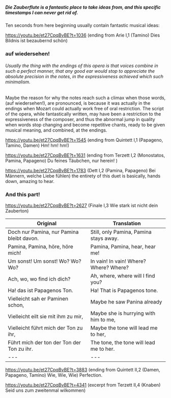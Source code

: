 
##### Die Zauberflute is a fantastic place to take ideas from, and this specific timestamps I can never get rid of.

Ten seconds from here beginning usually contain fantastic musical ideas:

https://youtu.be/et27CpqBvBE?t=1036 (ending from Arie I,1 (Tamino) Dies Bildnis ist bezaubernd schön)

### auf wiedersehen!

###### Usually the thing with the endings of this opera is that voices combine in such a perfect manner, that any good ear would stop to appreciate the absolute precision in the notes, in the expressiveness achieved which such minimalism.
Maybe the reason for why the notes reach such a climax when those words, (auf wiedersehen!), are pronounced, is because it was actually in the endings when Mozart could actually work free of oral restriction. The script of the opera, while fantastically written, may have been a restriction to the expressiveness of the composer, and thus the abnormal jump in quality when words stop changing and become repetitive chants, ready to be given musical meaning, and combined, at the endings.

https://youtu.be/et27CpqBvBE?t=1545
(ending from Quintett I,1 (Papageno, Tamino, Damen) Hm! hm! hm!)

https://youtu.be/et27CpqBvBE?t=1631
(ending from Terzett I,2 (Monostatos, Pamina, Papageno) Du feines Täubchen, nur herein! )

https://youtu.be/et27CpqBvBE?t=1783
(Dett I,2 (Pamina, Papageno) Bei Männern, welche Liebe fühlen)
the entirety of this duet is basically, hands down, amazing to hear.


### And this part!
https://youtu.be/et27CpqBvBE?t=2627
(Finale I,3 Wie stark ist nicht dein Zauberton)

| Original  |   Translation|
|---|---|
| Doch nur Pamina, nur Pamina bleibt davon.  |   Still, only Pamina, Pamina stays away.|
| Pamina, Pamina,  höre, höre mich!		  |   Pamina, Pamina, hear, hear me!|
| Um sonst!  Um sonst!  Wo?  Wo? Wo?  |   In vain!  In vain!  Where?  Where? Where?|
| Ach, wo, wo find ich dich?  |   Ah, where, where will I find you?|
| Ha!  das ist Papagenos Ton.	  |  Ha!  That is Papagenos tone.|
| Vielleicht sah er Paminen schon,  |   Maybe he saw Panina already|
| Vielleicht eilt sie mit ihm zu mir,|   Maybe she is hurrying with him to me,|
|  Vielleicht führt mich der Ton zu ihr, |  Maybe the tone will lead me to her,|
| Führt mich der ton der Ton der Ton zu ihr.  | The tone, the tone will lead me  to her.|
|---|---|


https://youtu.be/et27CpqBvBE?t=3883 (ending from Quintett II,2 (Damen, Papageno, Tamino) Wie, Wie, Wie)
Perfection.

https://youtu.be/et27CpqBvBE?t=4341 (excerpt from Terzett II,4 (Knaben) Seid uns zum zweitenmal wilkommen)
